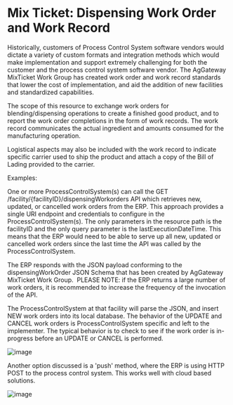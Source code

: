 # Mix Ticket: Dispensing Work Order and Work Record
Historically, customers of Process Control System software vendors would dictate a variety of custom formats and integration methods which would make implementation and support extremely challenging for both the customer and the process control system software vendor.  The AgGateway MixTicket Work Group has created work order and work record standards that lower the cost of implementation, and aid the addition of new facilities and standardized capabilities.

The scope of this resource to exchange work orders for blending/dispensing operations to create a finished good product, and to report the work order completions in the form of work records.  The work record communicates the actual ingredient and amounts consumed for the manufacturing operation. 

Logistical aspects may also be included with the work record to indicate specific carrier used to ship the product and attach a copy of the Bill of Lading provided to the carrier.  

Examples:

One or more ProcessControlSystem(s) can call the GET /facility/{facilityID}/dispensingWorkorders API which retrieves new, updated, or cancelled work orders from the ERP.  This approach provides a single URI endpoint and credentials to configure in the ProcessControlSystem(s).  The only parameters in the resource path is the facilityID and the only query parameter is the lastExecutionDateTime.  This means that the ERP would need to be able to serve up all new, updated or cancelled work orders since the last time the API was called by the ProcessControlSystem.

The ERP responds with the JSON payload conforming to the dispensingWorkOrder JSON Schema that has been created by AgGateway MixTicket Work Group.  PLEASE NOTE: if the ERP returns a large number of work orders, it is recommended to increase the frequency of the invocation of the API.

The ProcessControlSystem at that facility will parse the JSON, and insert NEW work orders into its local database.  The behavior of the UPDATE and CANCEL work orders is ProcessControlSystem specific and left to the implementer.  The typical behavior is to check to see if the work order is in-progress before an UPDATE or CANCEL is performed.  

![image](https://user-images.githubusercontent.com/69859591/211103962-81d2f984-0cf3-408c-9c27-14c740d3f32e.png)


Another option discussed is a 'push' method, where the ERP is using HTTP  POST to the process control system.  This works well with cloud based solutions.

![image](https://user-images.githubusercontent.com/69859591/211104073-5197733a-336a-4fa0-a5c2-5d464afe5732.png)
